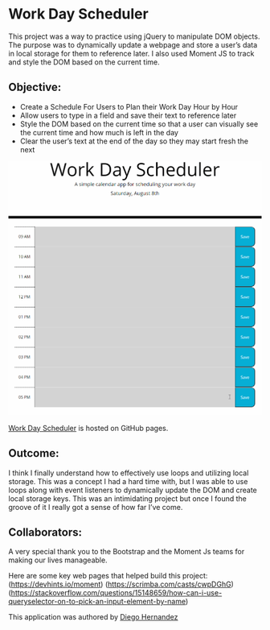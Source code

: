 # Work Day Scheduler

This project was a way to practice using jQuery to manipulate DOM objects. The purpose was to dynamically update a webpage and store a user’s data in local storage for them to reference later. I also used Moment JS to track and style the DOM based on the current time.

## Objective:

- Create a Schedule For Users to Plan their Work Day Hour by Hour
- Allow users to type in a field and save their text to reference later
- Style the DOM based on the current time so that a user can visually see the current time and how much is left in the day
- Clear the user’s text at the end of the day so they may start fresh the next


![Random Password Generator](./assets/images/readme-01.gif)

[Work Day Scheduler](https://diegopie.github.io/java-script-timed-quiz/) is hosted on GitHub pages. 

## Outcome: 

I think I finally understand how to effectively use loops and utilizing local storage. This was a concept I had a hard time with, but I was able to use loops along with event listeners to dynamically update the DOM and create local storage keys. This was an intimidating project but once I found the groove of it I really got a sense of how far I’ve come. 


## Collaborators:

A very special thank you to the Bootstrap and the Moment Js teams for making our lives manageable. 

Here are some key web pages that helped build this project:
(https://devhints.io/moment)
(https://scrimba.com/casts/cwpDGhG)
(https://stackoverflow.com/questions/15148659/how-can-i-use-queryselector-on-to-pick-an-input-element-by-name)

This application was authored by [Diego Hernandez](https://github.com/Diegopie)